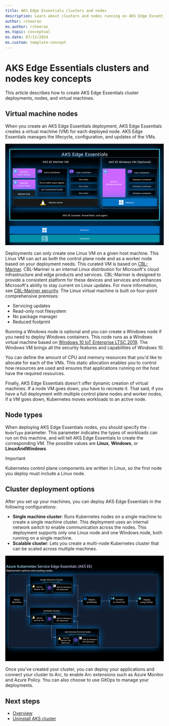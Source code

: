 ```yaml
---
title: AKS Edge Essentials clusters and nodes
description: Learn about clusters and nodes running on AKS Edge Essentials.
author: rcheeran
ms.author: rcheeran
ms.topic: conceptual
ms.date: 07/11/2024
ms.custom: template-concept
---
```


# AKS Edge Essentials clusters and nodes key concepts

This article describes how to create AKS Edge Essentials cluster deployments, nodes, and virtual machines.

## Virtual machine nodes

When you create an AKS Edge Essentials deployment, AKS Edge Essentials creates a virtual machine (VM) for each deployed node. AKS Edge Essentials manages the lifecycle, configuration, and updates of the VMs.

![Screenshot showing the the VMs in AKS Edge.](./media/aks-edge/aks-edge-vm.png)

Deployments can only create one Linux VM on a given host machine. This Linux VM can act as both the control plane node and as a worker node based on your deployment needs. This curated VM is based on [CBL-Mariner](https://github.com/microsoft/CBL-Mariner). CBL-Mariner is an internal Linux distribution for Microsoft's cloud infrastructure and edge products and services. CBL-Mariner is designed to provide a consistent platform for these devices and services and enhances Microsoft's ability to stay current on Linux updates. For more information, see [CBL-Mariner security](https://github.com/microsoft/CBL-Mariner/blob/2.0/SECURITY.md). The Linux virtual machine is built on four-point comprehensive premises:

- Servicing updates
- Read-only root filesystem
- No package manager
- Reduced footprint

Running a Windows node is optional and you can create a Windows node if you need to deploy Windows containers. This node runs as a Windows virtual machine based on [Windows 10 IoT Enterprise LTSC 2019](/lifecycle/products/windows-10-iot-enterprise-ltsc-2019). The Windows VM brings all the security features and capabilities of Windows 10.

You can define the amount of CPU and memory resources that you'd like to allocate for each of the VMs. This static allocation enables you to control how resources are used and ensures that applications running on the host have the required resources.

Finally, AKS Edge Essentials doesn't offer dynamic creation of virtual machines. If a node VM goes down, you have to recreate it. That said, if you have a full deployment with multiple control plane nodes and worker nodes, if a VM goes down, Kubernetes moves workloads to an active node.

## Node types

When deploying AKS Edge Essentials nodes, you should specify the `-NodeType` parameter. This parameter indicates the types of workloads can run on this machine, and will tell AKS Edge Essentials to create the corresponding VM. The possible values are **Linux**, **Windows**, or **LinuxAndWindows**.

> [!IMPORTANT]
> Kubernetes control plane components are written in Linux, so the first node you deploy must include a Linux node.

## Cluster deployment options

After you set up your machines, you can deploy AKS Edge Essentials in the following configurations:

- **Single machine cluster**: Runs Kubernetes nodes on a single machine to create a single machine cluster. This deployment uses an internal network switch to enable communication across the nodes. This deployment supports only one Linux node and one Windows node, both running on a single machine.
- **Scalable cluster**: Lets you create a multi-node Kubernetes cluster that can be scaled across multiple machines.

![Diagram showing AKS Edge Essentials deployment scenarios.](./media/aks-edge/aks-edge-deployment-options.jpg)
  
Once you've created your cluster, you can deploy your applications and connect your cluster to Arc, to enable Arc extensions such as Azure Monitor and Azure Policy. You can also choose to use GitOps to manage your deployments.

## Next steps

- [Overview](aks-edge-overview.md)
- [Uninstall AKS cluster](aks-edge-howto-uninstall.md)

